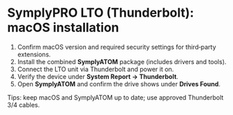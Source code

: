 # SymplyPRO LTO (Thunderbolt): macOS installation

1. Confirm macOS version and required security settings for third‑party extensions.
2. Install the combined **SymplyATOM** package (includes drivers and tools).
3. Connect the LTO unit via Thunderbolt and power it on.
4. Verify the device under **System Report → Thunderbolt**.
5. Open **SymplyATOM** and confirm the drive shows under **Drives Found**.

Tips: keep macOS and SymplyATOM up to date; use approved Thunderbolt 3/4 cables.
